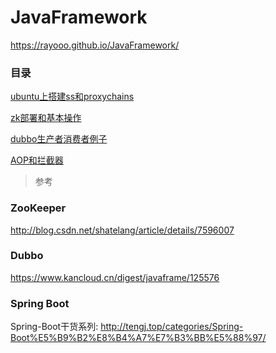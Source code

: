 # JavaFramework

https://rayooo.github.io/JavaFramework/

### 目录

[ubuntu上搭建ss和proxychains](ss&proxychains/README)

[zk部署和基本操作](ZooKeeper/zk)

[dubbo生产者消费者例子](Dubbo/README)

[AOP和拦截器](Spring/AOP/README)



>   参考

### ZooKeeper

http://blog.csdn.net/shatelang/article/details/7596007

### Dubbo

https://www.kancloud.cn/digest/javaframe/125576

### Spring Boot

Spring-Boot干货系列:  http://tengj.top/categories/Spring-Boot%E5%B9%B2%E8%B4%A7%E7%B3%BB%E5%88%97/